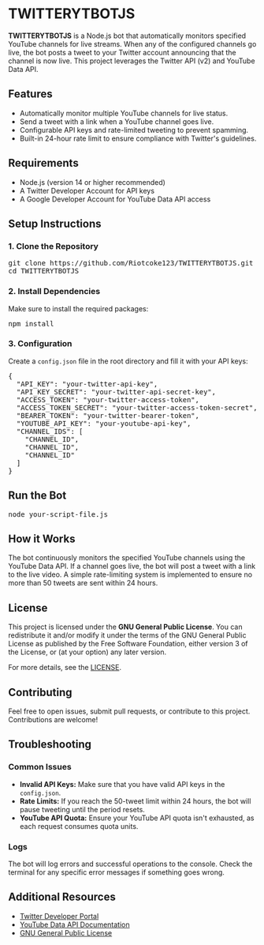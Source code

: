 <!DOCTYPE html>
<html lang="en">
<head>
    <meta charset="UTF-8">
    <meta name="viewport" content="width=device-width, initial-scale=1.0">
</head>
<body>
    <h1>TWITTERYTBOTJS</h1>
    <p><strong>TWITTERYTBOTJS</strong> is a Node.js bot that automatically monitors specified YouTube channels for live streams. When any of the configured channels go live, the bot posts a tweet to your Twitter account announcing that the channel is now live. This project leverages the Twitter API (v2) and YouTube Data API.</p>
    <h2>Features</h2>
    <ul>
        <li>Automatically monitor multiple YouTube channels for live status.</li>
        <li>Send a tweet with a link when a YouTube channel goes live.</li>
        <li>Configurable API keys and rate-limited tweeting to prevent spamming.</li>
        <li>Built-in 24-hour rate limit to ensure compliance with Twitter's guidelines.</li>
    </ul>
    <h2>Requirements</h2>
    <ul>
        <li>Node.js (version 14 or higher recommended)</li>
        <li>A Twitter Developer Account for API keys</li>
        <li>A Google Developer Account for YouTube Data API access</li>
    </ul>
    <h2>Setup Instructions</h2>
    <h3>1. Clone the Repository</h3>
    <pre>git clone https://github.com/Riotcoke123/TWITTERYTBOTJS.git
cd TWITTERYTBOTJS</pre>
    <h3>2. Install Dependencies</h3>
    <p>Make sure to install the required packages:</p>
    <pre>npm install</pre>
    <h3>3. Configuration</h3>
    <p>Create a <code>config.json</code> file in the root directory and fill it with your API keys:</p>
    <pre>{
  "API_KEY": "your-twitter-api-key",
  "API_KEY_SECRET": "your-twitter-api-secret-key",
  "ACCESS_TOKEN": "your-twitter-access-token",
  "ACCESS_TOKEN_SECRET": "your-twitter-access-token-secret",
  "BEARER_TOKEN": "your-twitter-bearer-token",
  "YOUTUBE_API_KEY": "your-youtube-api-key",
  "CHANNEL_IDS": [
    "CHANNEL_ID",
    "CHANNEL_ID",
    "CHANNEL_ID"
  ]
}</pre>
    <h2>Run the Bot</h2>
    <pre>node your-script-file.js</pre>
    <h2>How it Works</h2>
    <p>The bot continuously monitors the specified YouTube channels using the YouTube Data API. If a channel goes live, the bot will post a tweet with a link to the live video. A simple rate-limiting system is implemented to ensure no more than 50 tweets are sent within 24 hours.</p>
    <h2>License</h2>
    <p>This project is licensed under the <strong>GNU General Public License</strong>. You can redistribute it and/or modify it under the terms of the GNU General Public License as published by the Free Software Foundation, either version 3 of the License, or (at your option) any later version.</p>
    <p>For more details, see the <a href="https://www.gnu.org/licenses/gpl-3.0.en.html">LICENSE</a>.</p>
    <h2>Contributing</h2>
    <p>Feel free to open issues, submit pull requests, or contribute to this project. Contributions are welcome!</p>
    <h2>Troubleshooting</h2>
    <h3>Common Issues</h3>
    <ul>
        <li><strong>Invalid API Keys:</strong> Make sure that you have valid API keys in the <code>config.json</code>.</li>
        <li><strong>Rate Limits:</strong> If you reach the 50-tweet limit within 24 hours, the bot will pause tweeting until the period resets.</li>
        <li><strong>YouTube API Quota:</strong> Ensure your YouTube API quota isn't exhausted, as each request consumes quota units.</li>
    </ul>
    <h3>Logs</h3>
    <p>The bot will log errors and successful operations to the console. Check the terminal for any specific error messages if something goes wrong.</p>
    <h2>Additional Resources</h2>
    <ul>
        <li><a href="https://developer.twitter.com/">Twitter Developer Portal</a></li>
        <li><a href="https://developers.google.com/youtube/v3">YouTube Data API Documentation</a></li>
        <li><a href="https://www.gnu.org/licenses/gpl-3.0.en.html">GNU General Public License</a></li>
    </ul>
</body>
</html>
